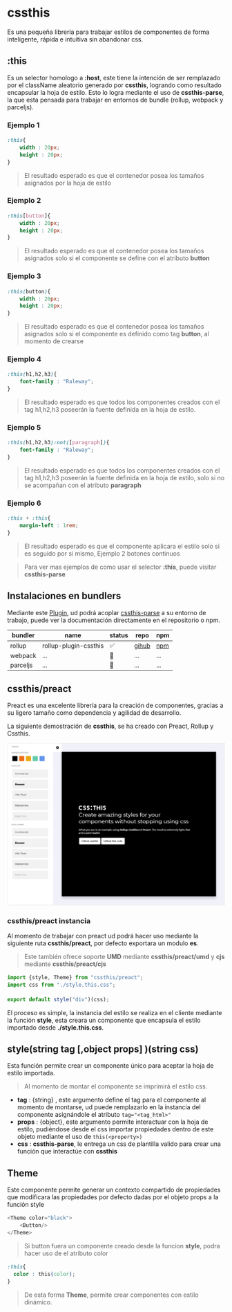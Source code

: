 # cssthis

Es una pequeña librería para trabajar estilos de componentes de forma inteligente, rápida e intuitiva sin abandonar css.

## :this
Es un selector homologo a **:host**, este tiene la intención de ser remplazado por el className aleatorio generado por **cssthis**, logrando como resultado encapsular la hoja de estilo.
Esto lo logra mediante el uso de **cssthis-parse**, la que esta pensada para trabajar en entornos de bundle (rollup, webpack y parceljs).

### Ejemplo 1

```css
:this{
    width : 20px;
    height : 20px;
}
```
> El resultado esperado es que el contenedor posea los tamaños asignados por la hoja de estilo
### Ejemplo 2
```css
:this[button]{
    width : 20px;
    height : 20px;
}
```
> El resultado esperado es que el contenedor posea los tamaños asignados solo si el componente se define con el atributo **button**

### Ejemplo 3

```css
:this(button){
    width : 20px;
    height : 20px;
}
```
> El resultado esperado es que el contenedor posea los tamaños asignados solo si el componente es definido como tag **button**, al momento de crearse


### Ejemplo  4

```css
:this(h1,h2,h3){
    font-family : "Raleway";
}
```
> El resultado esperado es que todos los componentes creados con el tag h1,h2,h3 poseerán la fuente definida en la hoja de estilo.

### Ejemplo 5

```css
:this(h1,h2,h3):not([paragraph]){
    font-family : "Raleway";
}
```
> El resultado esperado es que todos los componentes creados con el tag h1,h2,h3 poseerán la fuente definida en la hoja de estilo, solo si no se acompañan con el atributo  **paragraph**

### Ejemplo 6

```css
:this + :this{
    margin-left : 1rem;
}
```
> El resultado esperado es que el componente aplicara el estilo solo si es seguido por si mismo, Ejemplo 2 botones continuos

>Para ver mas ejemplos de como usar el selector **:this**, puede visitar  **cssthis-parse**

## Instalaciones en bundlers

Mediante este [Plugin](https://github.com/uppercod/rollup-plugin-cssthis), ud podrá acoplar [cssthis-parse](https://github.com/uppercod/cssthis-parse) a su entorno de trabajo, puede ver la documentación directamente en el repositorio o npm.

| bundler | name | status | repo | npm |
|---------|------|--------|------|-----|
| rollup  | rollup-plugin-cssthis | ✅ | [gihub](https://github.com/uppercod/rollup-plugin-cssthis)| [npm](https://www.npmjs.com/package/rollup-plugin-cssthis) |
| webpack |...| 👷 |...|...|
| parceljs |...| 👷 |...|...|
 

## cssthis/preact

Preact es una excelente librería para la creación de componentes, gracias a su ligero tamaño como dependencia  y agilidad de desarrollo.

La siguiente demostración de **cssthis**, se ha creado con Preact, Rollup y Cssthis.

[![Imagen](../../img/cssthis-sample.jpg)](https://uppercod.github.io/cssthis-demo/)


### cssthis/preact  instancia

Al momento de trabajar con preact ud podrá hacer uso mediante la siguiente ruta
**cssthis/preact**, por defecto exportara un modulo **es**.

> Este también ofrece soporte **UMD** mediante **cssthis/preact/umd** y **cjs** mediante **cssthis/preact/cjs**



```js
import {style, Theme} from "cssthis/preact";
import css from "./style.this.css";

export default style("div")(css);
```
El proceso es simple, la instancia del estilo se realiza en el cliente mediante la función **style**, esta creara un componente que encapsula el estilo importado desde **./style.this.css**.

## style(string tag [,object props] )(string css)

Esta función permite crear un componente único para aceptar la hoja de estilo importada.
> Al momento de montar el componente se imprimirá el estilo css.
* **tag** : {string} , este argumento define el tag para el componente al momento de montarse, ud puede remplazarlo en la instancia del componente asignándole el atributo `tag="<tag_html>"`
* **props**  : {object}, este argumento permite interactuar con la hoja de estilo, pudiéndose desde el css importar propiedades dentro de este objeto mediante el uso de `this(<property>)`
* **css** :  **cssthis-parse**, le entrega un css de plantilla valido para crear una función que interactúe con **cssthis**

## Theme
Este componente permite generar un contexto compartido de propiedades que modificara las propiedades por defecto dadas por el objeto props a la función style
```js
<Theme color="black">
    <Button/>
</Theme>
```
> Si button fuera un componente creado desde la funcion **style**, podra hacer uso de el atributo color
```css
:this{
  color : this(color);
}
```
> De esta forma **Theme**, permite crear componentes con estilo dinámico.